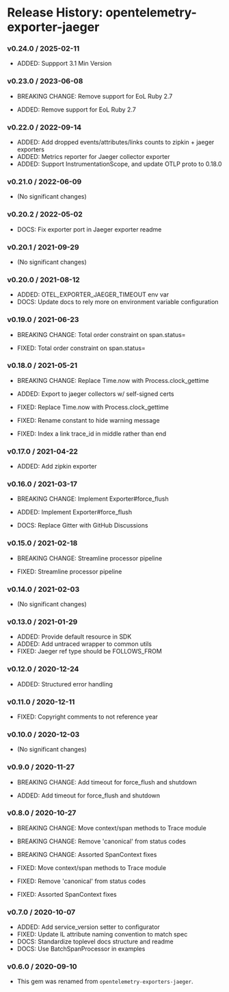 # Release History: opentelemetry-exporter-jaeger

### v0.24.0 / 2025-02-11

* ADDED: Suppport 3.1 Min Version

### v0.23.0 / 2023-06-08

* BREAKING CHANGE: Remove support for EoL Ruby 2.7 

* ADDED: Remove support for EoL Ruby 2.7 

### v0.22.0 / 2022-09-14

* ADDED: Add dropped events/attributes/links counts to zipkin + jaeger exporters 
* ADDED: Metrics reporter for Jaeger collector exporter 
* ADDED: Support InstrumentationScope, and update OTLP proto to 0.18.0 

### v0.21.0 / 2022-06-09

* (No significant changes)

### v0.20.2 / 2022-05-02

* DOCS: Fix exporter port in Jaeger exporter readme 

### v0.20.1 / 2021-09-29

* (No significant changes)

### v0.20.0 / 2021-08-12

* ADDED: OTEL_EXPORTER_JAEGER_TIMEOUT env var 
* DOCS: Update docs to rely more on environment variable configuration 

### v0.19.0 / 2021-06-23

* BREAKING CHANGE: Total order constraint on span.status= 

* FIXED: Total order constraint on span.status= 

### v0.18.0 / 2021-05-21

* BREAKING CHANGE: Replace Time.now with Process.clock_gettime 

* ADDED: Export to jaeger collectors w/ self-signed certs 
* FIXED: Replace Time.now with Process.clock_gettime 
* FIXED: Rename constant to hide warning message 
* FIXED: Index a link trace_id in middle rather than end 

### v0.17.0 / 2021-04-22

* ADDED: Add zipkin exporter 

### v0.16.0 / 2021-03-17

* BREAKING CHANGE: Implement Exporter#force_flush 

* ADDED: Implement Exporter#force_flush 
* DOCS: Replace Gitter with GitHub Discussions 

### v0.15.0 / 2021-02-18

* BREAKING CHANGE: Streamline processor pipeline 

* FIXED: Streamline processor pipeline 

### v0.14.0 / 2021-02-03

* (No significant changes)

### v0.13.0 / 2021-01-29

* ADDED: Provide default resource in SDK 
* ADDED: Add untraced wrapper to common utils 
* FIXED: Jaeger ref type should be FOLLOWS_FROM 

### v0.12.0 / 2020-12-24

* ADDED: Structured error handling 

### v0.11.0 / 2020-12-11

* FIXED: Copyright comments to not reference year 

### v0.10.0 / 2020-12-03

* (No significant changes)

### v0.9.0 / 2020-11-27

* BREAKING CHANGE: Add timeout for force_flush and shutdown 

* ADDED: Add timeout for force_flush and shutdown 

### v0.8.0 / 2020-10-27

* BREAKING CHANGE: Move context/span methods to Trace module 
* BREAKING CHANGE: Remove 'canonical' from status codes 
* BREAKING CHANGE: Assorted SpanContext fixes 

* FIXED: Move context/span methods to Trace module 
* FIXED: Remove 'canonical' from status codes 
* FIXED: Assorted SpanContext fixes 

### v0.7.0 / 2020-10-07

* ADDED: Add service_version setter to configurator 
* FIXED: Update IL attribute naming convention to match spec 
* DOCS: Standardize toplevel docs structure and readme 
* DOCS: Use BatchSpanProcessor in examples 

### v0.6.0 / 2020-09-10

* This gem was renamed from `opentelemetry-exporters-jaeger`.
